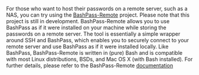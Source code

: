 For those who want to host their passwords on a remote server, such as a NAS, you can try using the [BashPass-Remote](https://github.com/AntonVanAssche/BashPass-Remote) project.
Please note that this project is still in development.
BashPass-Remote allows you to use BashPass as if it were installed on your machine while storing the passwords on a remote server.
The tool is essentially a simple wrapper around SSH and BashPass, which enables you to securely connect to your remote server and use BashPass as if it were installed locally.
Like BashPass, BashPass-Remote is written in (pure) Bash and is compatible with most Linux distributions, BSDs, and Mac OS X (with Bash installed).
For further details, please refer to the BashPass-Remote [documentation](https://github.com/AntonVanAssche/BashPass-Remote/wiki)
